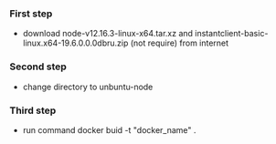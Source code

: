 ### First step

- download node-v12.16.3-linux-x64.tar.xz and instantclient-basic-linux.x64-19.6.0.0.0dbru.zip (not require) from internet

### Second step

- change directory to unbuntu-node

### Third step

- run command docker buid -t "docker_name" .
